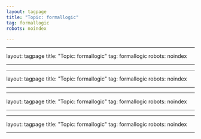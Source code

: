 ```yaml
---
layout: tagpage
title: "Topic: formallogic"
tag: formallogic
robots: noindex

---
```

---
layout: tagpage
title: "Topic: formallogic"
tag: formallogic
robots: noindex

---
---
layout: tagpage
title: "Topic: formallogic"
tag: formallogic
robots: noindex

---
---
layout: tagpage
title: "Topic: formallogic"
tag: formallogic
robots: noindex

---
---
layout: tagpage
title: "Topic: formallogic"
tag: formallogic
robots: noindex

---
